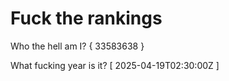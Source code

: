 # Fuck the rankings

Who the hell am I?
{ 33583638 }

What fucking year is it?
[ 2025-04-19T02:30:00Z ]
